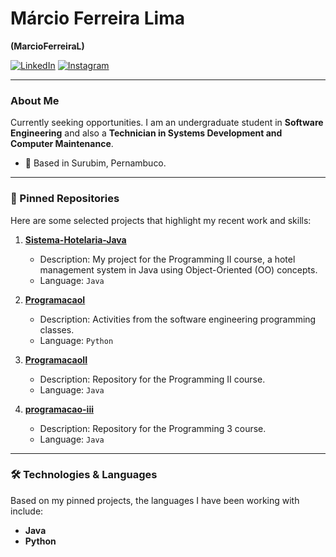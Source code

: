 # Márcio Ferreira Lima
**(MarcioFerreiraL)**

[![LinkedIn](https://img.shields.io/badge/LinkedIn-0077B5?style=for-the-badge&logo=linkedin&logoColor=white)](https://www.linkedin.com/in/marcioflima/)
[![Instagram](https://img.shields.io/badge/Instagram-E4405F?style=for-the-badge&logo=instagram&logoColor=white)](https://instagram.com/ogmacin)

---

### About Me

Currently seeking opportunities.
I am an undergraduate student in **Software Engineering** and also a **Technician in Systems Development and Computer Maintenance**.

- 📍 Based in Surubim, Pernambuco.

---

### 🚀 Pinned Repositories

Here are some selected projects that highlight my recent work and skills:

1.  **[Sistema-Hotelaria-Java](https://github.com/MarcioFerreiraL/Sistema-Hotelaria-Java)**
    - Description: My project for the Programming II course, a hotel management system in Java using Object-Oriented (OO) concepts.
    - Language: `Java`

2.  **[ProgramacaoI](https://github.com/MarcioFerreiraL/ProgramacaoI)**
    - Description: Activities from the software engineering programming classes.
    - Language: `Python`

3.  **[ProgramacaoII](https://github.com/MarcioFerreiraL/ProgramacaoII)**
    - Description: Repository for the Programming II course.
    - Language: `Java`

4.  **[programacao-iii](https://github.com/MarcioFerreiraL/programacao-iii)**
    - Description: Repository for the Programming 3 course.
    - Language: `Java`

---

### 🛠️ Technologies & Languages

Based on my pinned projects, the languages I have been working with include:

-   **Java**
-   **Python**
